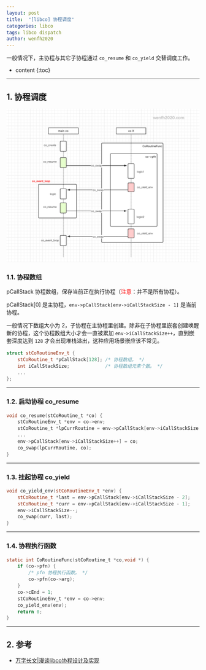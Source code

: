 ```yaml
---
layout: post
title:  "[libco] 协程调度"
categories: libco
tags: libco dispatch
author: wenfh2020
---
```


一般情况下，主协程与其它子协程通过 `co_resume` 和 `co_yield` 交替调度工作。






* content
{:toc}

---

## 1. 协程调度

<div align=center><img src="/images/2020-12-28-15-23-42.png" data-action="zoom"/></div>

### 1.1. 协程数组

pCallStack 协程数组，保存当前正在执行协程（<font color=red>注意</font>：并不是所有协程）。

pCallStack[0] 是主协程，`env->pCallStack[env->iCallStackSize - 1]` 是当前协程。
  
一般情况下数组大小为 2，子协程在主协程里创建。除非在子协程里嵌套创建唤醒新的协程，这个协程数组大小才会一直被累加 `env->iCallStackSize++`，直到嵌套深度达到 `128` 才会出现堆栈溢出，这种应用场景嵌应该不常见。

```c++
struct stCoRoutineEnv_t {
    stCoRoutine_t *pCallStack[128]; /* 协程数组。 */
    int iCallStackSize;             /* 协程数组元素个数。 */
    ...
};
```

---

### 1.2. 启动协程 co_resume

```c
void co_resume(stCoRoutine_t *co) {
    stCoRoutineEnv_t *env = co->env;
    stCoRoutine_t *lpCurrRoutine = env->pCallStack[env->iCallStackSize - 1];
    ...
    env->pCallStack[env->iCallStackSize++] = co;
    co_swap(lpCurrRoutine, co);
}
```

---

### 1.3. 挂起协程 co_yield

```c++
void co_yield_env(stCoRoutineEnv_t *env) {
    stCoRoutine_t *last = env->pCallStack[env->iCallStackSize - 2];
    stCoRoutine_t *curr = env->pCallStack[env->iCallStackSize - 1];
    env->iCallStackSize--;
    co_swap(curr, last);
}
```

---

### 1.4. 协程执行函数

```c
static int CoRoutineFunc(stCoRoutine_t *co,void *) {
    if (co->pfn) {
        /* pfn 协程执行函数。 */
        co->pfn(co->arg);
    }
    co->cEnd = 1;
    stCoRoutineEnv_t *env = co->env;
    co_yield_env(env);
    return 0;
}
```

---

## 2. 参考

* [万字长文\|漫谈libco协程设计及实现](https://zhuanlan.zhihu.com/p/73679393)
